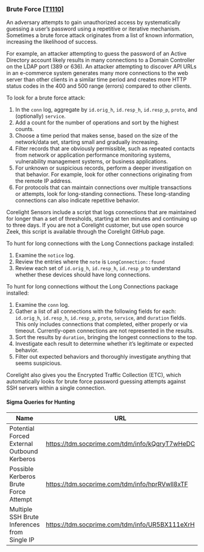 ### Brute Force [\[T1110\]](https://attack.mitre.org/techniques/T1110/)

An adversary attempts to gain unauthorized access by systematically guessing a user’s password using a repetitive or iterative mechanism. Sometimes a brute force attack originates from a list of known information, increasing the likelihood of success.

For example, an attacker attempting to guess the password of an Active Directory account likely results in many connections to a Domain Controller on the LDAP port (389 or 636). An attacker attempting to discover API URLs in an e-commerce system generates many more connections to the web server than other clients in a similar time period and creates more HTTP status codes in the  400 and 500 range (errors) compared to other clients.

To look for a brute force attack:
1. In the `conn` log, aggregate by `id.orig_h`, `id.resp_h`, `id.resp_p`, `proto`, and (optionally) `service`.
2. Add a count for the number of operations and sort by the highest counts.
3. Choose a time period that makes sense, based on the size of the network/data set, starting small and gradually increasing.
4. Filter records that are obviously permissible, such as repeated contacts from network or application performance monitoring systems, vulnerability management systems, or business applications.
5. For unknown or suspicious records, perform a deeper investigation on that behavior. For example, look for other connections originating from the remote IP address.
6. For protocols that can maintain connections over multiple transactions or attempts, look for long-standing connections. These long-standing connections can also indicate repetitive behavior.

Corelight Sensors include a script that logs connections that are maintained for longer than a set of thresholds, starting at ten minutes and continuing up to three days. If you are not a Corelight customer, but use open source Zeek, this script is available through the Corelight GitHub page.

To hunt for long connections with the Long Connections package installed:
1. Examine the `notice` log.
2. Review the entries where the `note` is `LongConnection::found`
3. Review each set of `id.orig_h`, `id.resp_h`, `id.resp_p` to understand whether these devices should have long connections.

To hunt for long connections without the Long Connections package installed:
1. Examine the `conn` log.
2. Gather a list of all connections with the following fields for each: `id.orig_h`, `id.resp_h`, `id.resp_p`, `proto`, `service`, and `duration` fields. This only includes connections that completed, either properly or via timeout. Currently-open connections are not represented in the results.
3. Sort the results by `duration`, bringing the longest connections to the top.
4. Investigate each result to determine whether it’s legitimate or expected behavior.
5. Filter out expected behaviors and thoroughly investigate anything that seems suspicious.

Corelight also gives you the Encrypted Traffic Collection (ETC), which automatically looks for brute force password guessing attempts against SSH servers within a single connection.

#### Sigma Queries for Hunting

|Name|URL|
|--|--|
|Potential Forced External Outbound Kerberos|https://tdm.socprime.com/tdm/info/kQqryT7wHeDC |
|Possible Kerberos Brute Force Attempt|https://tdm.socprime.com/tdm/info/hprRVwll8xTF |
|Multiple SSH Brute Inferences from Single IP|https://tdm.socprime.com/tdm/info/UR5BX111eXrH |
